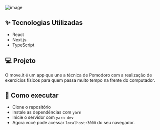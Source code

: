 ![image](https://user-images.githubusercontent.com/44211093/123355143-70f7b200-d53b-11eb-9980-a43c3d3ed7b8.png)

## ✨ Tecnologias Utilizadas

- React
- Next.js
- TypeScript

## 💻 Projeto

O move.it é um app que une a técnica de Pomodoro com a realização de exercícios físicos para quem passa muito tempo na frente do computador.

## 🚀 Como executar

- Clone o repositório
- Instale as dependências com `yarn`
- Inicie o servidor com `yarn dev`
- Agora você pode acessar `localhost:3000` do seu navegador.

